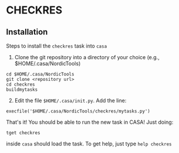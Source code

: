 # CHECKRES

## Installation

Steps to install the `checkres` task into `casa`

 1. Clone the git repository into a directory of your choice
 (e.g., $HOME/.casa/NordicTools)

``` shell
cd $HOME/.casa/NordicTools
git clone <repository url>
cd checkres
buildmytasks
```
 2. Edit the file `$HOME/.casa/init.py`. Add the line:

``` shell
execfile('$HOME/.casa/NordicTools/checkres/mytasks.py')
```

That's it! You should be able to run the new task in CASA! Just doing:

``` shell
tget checkres
```

inside `casa` should load the task. To get help, just type `help checkres`
